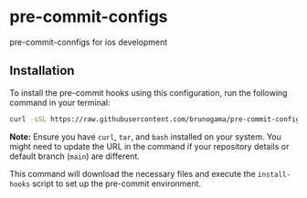 # pre-commit-configs

pre-commit-connfigs for ios development

## Installation

To install the pre-commit hooks using this configuration, run the following command in your terminal:

```bash
curl -sSL https://raw.githubusercontent.com/brunogama/pre-commit-configs/main/install | bash
```

**Note:** Ensure you have `curl`, `tar`, and `bash` installed on your system. You might need to update the URL in the command if your repository details or default branch (`main`) are different.

This command will download the necessary files and execute the `install-hooks` script to set up the pre-commit environment.
